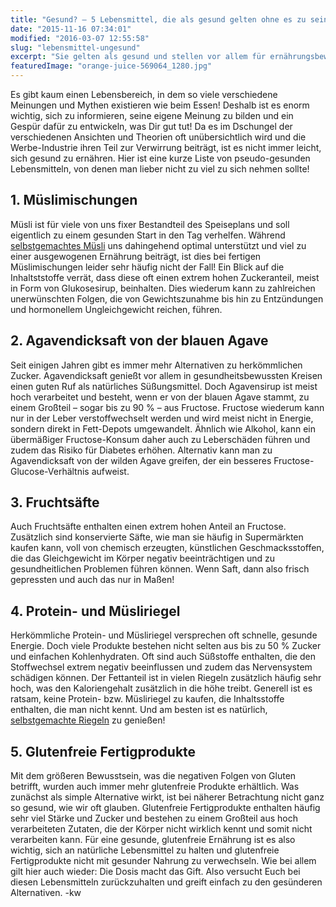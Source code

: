 ```yaml
---
title: "Gesund? – 5 Lebensmittel, die als gesund gelten ohne es zu sein!"
date: "2015-11-16 07:34:01"
modified: "2016-03-07 12:55:58"
slug: "lebensmittel-ungesund"
excerpt: "Sie gelten als gesund und stellen vor allem für ernährungsbewusste Menschen oft eine plausible Alternative dar. Dennoch sind die folgenden Lebensmittel oft ungesünder als ihr Ruf!"
featuredImage: "orange-juice-569064_1280.jpg"
---
```


Es gibt kaum einen Lebensbereich, in dem so viele verschiedene Meinungen und Mythen existieren wie beim Essen! Deshalb ist es enorm wichtig, sich zu informieren, seine eigene Meinung zu bilden und ein Gespür dafür zu entwickeln, was Dir gut tut! Da es im Dschungel der verschiedenen Ansichten und Theorien oft unübersichtlich wird und die Werbe-Industrie ihren Teil zur Verwirrung beiträgt, ist es nicht immer leicht, sich gesund zu ernähren. Hier ist eine kurze Liste von pseudo-gesunden Lebensmitteln, von denen man lieber nicht zu viel zu sich nehmen sollte!

## 1\. Müslimischungen

Müsli ist für viele von uns fixer Bestandteil des Speiseplans und soll eigentlich zu einem gesunden Start in den Tag verhelfen. Während [selbstgemachtes Müsli](https://www.veganblatt.com/diy-muesli) uns dahingehend optimal unterstützt und viel zu einer ausgewogenen Ernährung beiträgt, ist dies bei fertigen Müslimischungen leider sehr häufig nicht der Fall! Ein Blick auf die Inhaltststoffe verrät, dass diese oft einen extrem hohen Zuckeranteil, meist in Form von Glukosesirup, beinhalten. Dies wiederum kann zu zahlreichen unerwünschten Folgen, die von Gewichtszunahme bis hin zu Entzündungen und hormonellem Ungleichgewicht reichen, führen.

## 2\. Agavendicksaft von der blauen Agave

Seit einigen Jahren gibt es immer mehr Alternativen zu herkömmlichen Zucker. Agavendicksaft genießt vor allem in gesundheitsbewussten Kreisen einen guten Ruf als natürliches Süßungsmittel. Doch Agavensirup ist meist hoch verarbeitet und besteht, wenn er von der blauen Agave stammt, zu einem Großteil – sogar bis zu 90 % – aus Fructose. Fructose wiederum kann nur in der Leber verstoffwechselt werden und wird meist nicht in Energie, sondern direkt in Fett-Depots umgewandelt. Ähnlich wie Alkohol, kann ein übermäßiger Fructose-Konsum daher auch zu Leberschäden führen und zudem das Risiko für Diabetes erhöhen. Alternativ kann man zu Agavendicksaft von der wilden Agave greifen, der ein besseres Fructose-Glucose-Verhältnis aufweist.

## 3\. Fruchtsäfte

Auch Fruchtsäfte enthalten einen extrem hohen Anteil an Fructose. Zusätzlich sind konservierte Säfte, wie man sie häufig in Supermärkten kaufen kann, voll von chemisch erzeugten, künstlichen Geschmacksstoffen, die das Gleichgewicht im Körper negativ beeinträchtigen und zu gesundheitlichen Problemen führen können. Wenn Saft, dann also frisch gepressten und auch das nur in Maßen!

## 4\. Protein- und Müsliriegel

Herkömmliche Protein- und Müsliriegel versprechen oft schnelle, gesunde Energie. Doch viele Produkte bestehen nicht selten aus bis zu 50 % Zucker und einfachen Kohlenhydraten. Oft sind auch Süßstoffe enthalten, die den Stoffwechsel extrem negativ beeinflussen und zudem das Nervensystem schädigen können. Der Fettanteil ist in vielen Riegeln zusätzlich häufig sehr hoch, was den Kaloriengehalt zusätzlich in die höhe treibt. Generell ist es ratsam, keine Protein- bzw. Müsliriegel zu kaufen, die Inhaltsstoffe enthalten, die man nicht kennt. Und am besten ist es natürlich, [selbstgemachte Riegeln](https://www.veganblatt.com/rohkost-superfood-riegel) zu genießen!

## 5\. Glutenfreie Fertigprodukte

Mit dem größeren Bewusstsein, was die negativen Folgen von Gluten betrifft, wurden auch immer mehr glutenfreie Produkte erhältlich. Was zunächst als simple Alternative wirkt, ist bei näherer Betrachtung nicht ganz so gesund, wie wir oft glauben. Glutenfreie Fertigprodukte enthalten häufig sehr viel Stärke und Zucker und bestehen zu einem Großteil aus hoch verarbeiteten Zutaten, die der Körper nicht wirklich kennt und somit nicht verarbeiten kann. Für eine gesunde, glutenfreie Ernährung ist es also wichtig, sich an natürliche Lebensmittel zu halten und glutenfreie Fertigprodukte nicht mit gesunder Nahrung zu verwechseln. Wie bei allem gilt hier auch wieder: Die Dosis macht das Gift. Also versucht Euch bei diesen Lebensmitteln zurückzuhalten und greift einfach zu den gesünderen Alternativen. -kw